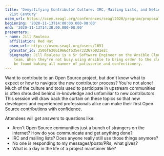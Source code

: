 ```yaml
---
title: 'Demystifying Contributor Culture: IRC, Mailing Lists, and Netiquette for the
  21st Century'
osem_url: https://osem.seagl.org/conferences/seagl2020/program/proposals/751
beginning: '2020-11-13T14:00:00.000-08:00'
end: '2020-11-13T14:30:00.000-08:00'
presenters:
- name: Jill Rouleau
  affiliation: Red Hat
  osem_url: https://osem.seagl.org/users/1051
  gravatar_id: 3506f63061966dfb35e732267b021e2c
  biography: Jill Rouleau is a Sr Software Engineer on the Ansible Cloud Engineering
    team. When they're not busy using Ansible to bring order to the cloud, they can
    be found baking all manner of patisserie and confectionery.
---
```


Want to contribute to an Open Source project, but don't know what to expect or how to navigate the new contributor process? You're not alone! Much of the culture and tools used to participate in upstream communities is often shrouded behind in-knowledge and unfamiliar to new contributors. This session will draw back the curtain on these topics so that new developers and experienced professionals alike can make their first Open Source contributions with confidence.

Attendees will get answers to questions like:
* Aren't Open Source communities just a bunch of strangers on the internet? How do you communicate and get anything done?
* IRC and mailing lists? Does anyone really still use those things anymore?
* No one is responding to my messages/posts/PRs, what gives?
* What is a day in the life of a project maintainer like?
